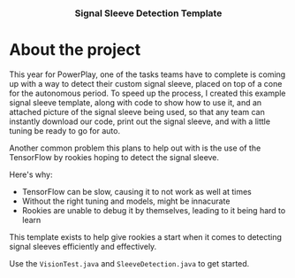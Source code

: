 <h3 align="center">Signal Sleeve Detection Template</h3>

# About the project
This year for PowerPlay, one of the tasks teams have to complete is coming up with a way to detect their custom signal sleeve, placed on top of a cone for the autonomous period. To speed up the process, I created this example signal sleeve template, along with code to show how to use it, and an attached picture of the signal sleeve being used, so that any team can instantly download our code, print out the signal sleeve, and with a little tuning be ready to go for auto. 

Another common problem this plans to help out with is the use of the TensorFlow by rookies hoping to detect the signal sleeve. 

Here's why:
* TensorFlow can be slow, causing it to not work as well at times
* Without the right tuning and models, might be innacurate
* Rookies are unable to debug it by themselves, leading to it being hard to learn

This template exists to help give rookies a start when it comes to detecting signal sleeves efficiently and effectively.

Use the `VisionTest.java` and `SleeveDetection.java` to get started.

